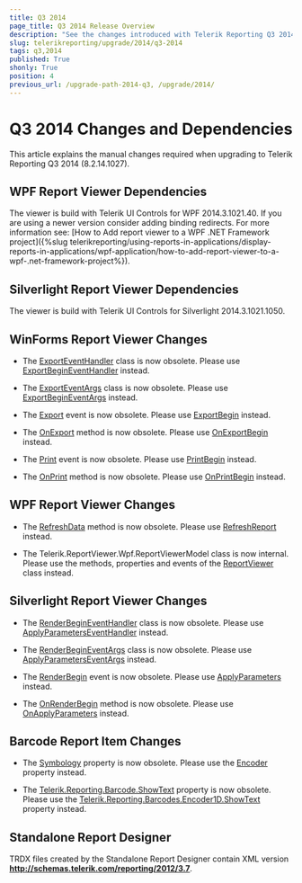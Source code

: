 ```yaml
---
title: Q3 2014
page_title: Q3 2014 Release Overview 
description: "See the changes introduced with Telerik Reporting Q3 2014 that should be considered before upgrading, and the 3rd party products & packages this version depends on."
slug: telerikreporting/upgrade/2014/q3-2014
tags: q3,2014
published: True
shonly: True
position: 4
previous_url: /upgrade-path-2014-q3, /upgrade/2014/
---
```


# Q3 2014 Changes and Dependencies

This article explains the manual changes required when upgrading to Telerik Reporting Q3 2014 (8.2.14.1027).

## WPF Report Viewer Dependencies

The viewer is build with Telerik UI Controls for WPF 2014.3.1021.40. If you are using a newer version consider adding binding redirects. For more information see: [How to Add report viewer to a WPF .NET Framework project]({%slug telerikreporting/using-reports-in-applications/display-reports-in-applications/wpf-application/how-to-add-report-viewer-to-a-wpf-.net-framework-project%}).

## Silverlight Report Viewer Dependencies

The viewer is build with Telerik UI Controls for Silverlight 2014.3.1021.1050. 

## WinForms Report Viewer Changes

* The [ExportEventHandler](/reporting/api/Telerik.ReportViewer.WinForms.ExportEventHandler) class is now obsolete. Please use [ExportBeginEventHandler](/reporting/api/Telerik.ReportViewer.Common.ExportBeginEventHandler)  instead. 

* The [ExportEventArgs](/reporting/api/Telerik.ReportViewer.WinForms.ExportEventArgs) class is now obsolete. Please use [ExportBeginEventArgs](/reporting/api/Telerik.ReportViewer.Common.ExportBeginEventArgs) instead. 

* The [Export](/reporting/api/Telerik.ReportViewer.WinForms.ReportViewerBase#Telerik_ReportViewer_WinForms_ReportViewerBase_Export) event is now obsolete. Please use  [ExportBegin](/reporting/api/Telerik.ReportViewer.WinForms.ReportViewerBase#Telerik_ReportViewer_WinForms_ReportViewerBase_ExportBegin) instead. 

* The [OnExport](/reporting/api/Telerik.ReportViewer.WinForms.ReportViewerBase#Telerik_ReportViewer_WinForms_ReportViewerBase_OnExport_Telerik_ReportViewer_WinForms_ExportEventArgs_) method is now obsolete. Please use  [OnExportBegin](/reporting/api/Telerik.ReportViewer.WinForms.ReportViewerBase#Telerik_ReportViewer_WinForms_ReportViewerBase_OnExportBegin_Telerik_ReportViewer_Common_ExportBeginEventArgs_) instead. 

* The [Print](/reporting/api/Telerik.ReportViewer.WinForms.ReportViewerBase#Telerik_ReportViewer_WinForms_ReportViewerBase_Print) event is now obsolete. Please use  [PrintBegin](/reporting/api/Telerik.ReportViewer.WinForms.ReportViewerBase#Telerik_ReportViewer_WinForms_ReportViewerBase_PrintBegin) instead. 

* The [OnPrint](/reporting/api/Telerik.ReportViewer.WinForms.ReportViewerBase#Telerik_ReportViewer_WinForms_ReportViewerBase_OnPrint_System_ComponentModel_CancelEventArgs_) method is now obsolete. Please use  [OnPrintBegin](/reporting/api/Telerik.ReportViewer.WinForms.ReportViewerBase#Telerik_ReportViewer_WinForms_ReportViewerBase_OnPrintBegin_System_ComponentModel_CancelEventArgs_) instead. 

## WPF Report Viewer Changes

* The [RefreshData](/reporting/api/Telerik.ReportViewer.Wpf.ReportViewer#Telerik_ReportViewer_Wpf_ReportViewer_RefreshData) method is now obsolete. Please use  [RefreshReport](/reporting/api/Telerik.ReportViewer.Wpf.ReportViewer#Telerik_ReportViewer_Wpf_ReportViewer_RefreshReport) instead. 

* The Telerik.ReportViewer.Wpf.ReportViewerModel class is now internal. Please use the methods, properties and events of the [ReportViewer](/reporting/api/Telerik.ReportViewer.Wpf.ReportViewer) class instead. 

## Silverlight Report Viewer Changes

* The [RenderBeginEventHandler](/reporting/api/Telerik.ReportViewer.Silverlight.RenderBeginEventHandler) class is now obsolete. Please use  [ApplyParametersEventHandler](/reporting/api/Telerik.ReportViewer.Silverlight.ApplyParametersEventHandler) instead. 

* The [RenderBeginEventArgs](/reporting/api/Telerik.ReportViewer.Silverlight.RenderBeginEventArgs) class is now obsolete. Please use  [ApplyParametersEventArgs](/reporting/api/Telerik.ReportViewer.Silverlight.ApplyParametersEventArgs) instead. 

* The [RenderBegin](/reporting/api/Telerik.ReportViewer.Silverlight.ReportViewer#Telerik_ReportViewer_Silverlight_ReportViewer_RenderBegin) event is now obsolete. Please use  [ApplyParameters](/reporting/api/Telerik.ReportViewer.Silverlight.ReportViewer#Telerik_ReportViewer_Silverlight_ReportViewer_ApplyParameters) instead. 

* The [OnRenderBegin](/reporting/api/Telerik.ReportViewer.Silverlight.ReportViewer#Telerik_ReportViewer_Silverlight_ReportViewer_OnRenderBegin_Telerik_Reporting_Service_NameValueDictionary_) method is now obsolete. Please use  [OnApplyParameters](/reporting/api/Telerik.ReportViewer.Silverlight.ReportViewer#Telerik_ReportViewer_Silverlight_ReportViewer_OnApplyParameters_Telerik_ReportViewer_Silverlight_ApplyParametersEventArgs_) instead. 

## Barcode Report Item Changes

* The [Symbology](/reporting/api/Telerik.Reporting.Barcode#Telerik_Reporting_Barcode_Symbology) property is now obsolete. Please use the [Encoder](/reporting/api/Telerik.Reporting.Barcode#Telerik_Reporting_Barcode_Encoder)  property instead. 

* The [Telerik.Reporting.Barcode.ShowText](/reporting/api/Telerik.Reporting.Barcode#Telerik_Reporting_Barcode_ShowText) property is now obsolete. Please use the  [Telerik.Reporting.Barcodes.Encoder1D.ShowText](/reporting/api/Telerik.Reporting.Barcodes.Encoder1D#Telerik_Reporting_Barcodes_Encoder1D_ShowText) property instead. 

## Standalone Report Designer

TRDX files created by the Standalone Report Designer contain XML version __http://schemas.telerik.com/reporting/2012/3.7__. 
